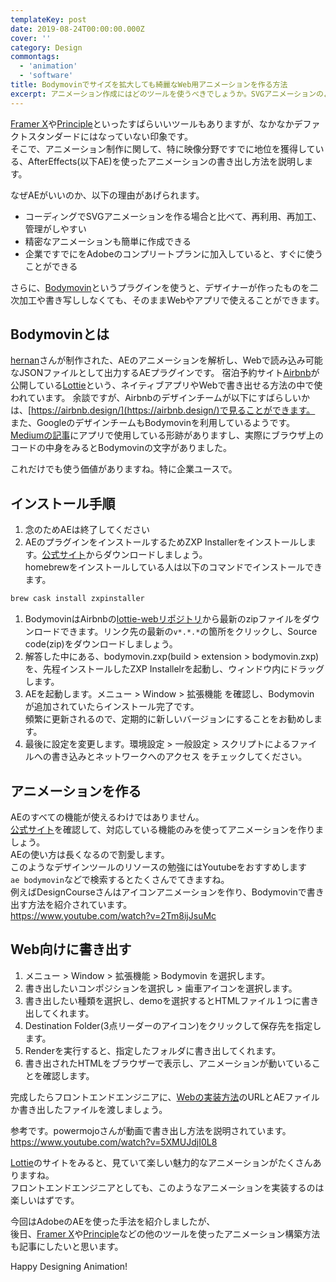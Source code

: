 ```yaml
---
templateKey: post
date: 2019-08-24T00:00:00.000Z
cover: ''
category: Design
commontags:
  - 'animation'
  - 'software'
title: Bodymovinでサイズを拡大しても綺麗なWeb用アニメーションを作る方法
excerpt: アニメーション作成にはどのツールを使うべきでしょうか。SVGアニメーションのように拡大してもあれない、そして再利用しやすいアニメーションが作れるBodymovinというAfterEffectsのプラグインを紹介します。
---
```


[Framer X](https://www.framer.com/)や[Principle](https://principleformac.com/)といったすばらいいツールもありますが、なかなかデファクトスタンダードにはなっていない印象です。<br>
そこで、アニメーション制作に関して、特に映像分野ですでに地位を獲得している、AfterEffects(以下AE)を使ったアニメーションの書き出し方法を説明します。<br>

なぜAEがいいのか、以下の理由があげられます。

- コーディングでSVGアニメーションを作る場合と比べて、再利用、再加工、管理がしやすい
- 精密なアニメーションも簡単に作成できる
- 企業ですでにをAdobeのコンプリートプランに加入していると、すぐに使うことができる

さらに、[Bodymovin](https://github.com/airbnb/lottie-web)というプラグインを使うと、デザイナーが作ったものを二次加工や書き写ししなくても、そのままWebやアプリで使えることができます。

## Bodymovinとは

[hernan](https://github.com/bodymovin)さんが制作された、AEのアニメーションを解析し、Webで読み込み可能なJSONファイルとして出力するAEプラグインです。
宿泊予約サイト[Airbnb](https://www.airbnb.jp/)が公開している[Lottie](http://airbnb.io/lottie/)という、ネイティブアプリやWebで書き出せる方法の中で使われています。
余談ですが、Airbnbのデザインチームが以下にすばらしいかは、[https://airbnb.design/](https://airbnb.design/)で見ることができます。<br>
また、GoogleのデザインチームもBodymovinを利用しているようです。[Mediumの記事](https://medium.com/google-design/bodymovin-to-android-6e53e5f7a96)にアプリで使用している形跡がありますし、実際にブラウザ上のコードの中身をみるとBodymovinの文字がありました。

これだけでも使う価値がありますね。特に企業ユースで。

## インストール手順

1. 念のためAEは終了してください
1. AEのプラグインをインストールするためZXP Installerをインストールします。[公式サイト](https://aescripts.com/learn/zxp-installer/)からダウンロードしましょう。<br>
homebrewをインストールしている人は以下のコマンドでインストールできます。
```sh
brew cask install zxpinstaller
```
1. BodymovinはAirbnbの[lottie-webリポジトリ](https://github.com/bodymovin/bodymovin/releases)から最新のzipファイルをダウンロードできます。リンク先の最新の``v*.*.*``の箇所をクリックし、Source code(zip)をダウンロードしましょう。
1. 解答した中にある、bodymovin.zxp(build > extension > bodymovin.zxp)を、先程インストールしたZXP Installelrを起動し、ウィンドウ内にドラッグします。
1. AEを起動します。メニュー > Window > 拡張機能 を確認し、Bodymovin が追加されていたらインストール完了です。<br>
頻繁に更新されるので、定期的に新しいバージョンにすることをお勧めします。
1. 最後に設定を変更します。環境設定 > 一般設定 > スクリプトによるファイルへの書き込みとネットワークへのアクセス をチェックしてください。

## アニメーションを作る

AEのすべての機能が使えるわけではありません。<br>
[公式サイト](http://airbnb.io/lottie/#/supported-features)を確認して、対応している機能のみを使ってアニメーションを作りましょう。<br>
AEの使い方は長くなるので割愛します。<br>
このようなデザインツールのリソースの勉強にはYoutubeをおすすめします<br>
``ae bodymovin``などで検索するとたくさんでてきますね。<br>
例えばDesignCourseさんはアイコンアニメーションを作り、Bodymovinで書き出す方法を紹介されています。<br>
https://www.youtube.com/watch?v=2Tm8ijJsuMc


## Web向けに書き出す

1. メニュー > Window > 拡張機能 > Bodymovin を選択します。
1. 書き出したいコンポジションを選択し > 歯車アイコンを選択します。
1. 書き出したい種類を選択し、demoを選択するとHTMLファイル１つに書き出してくれます。
1. Destination Folder(3点リーダーのアイコン)をクリックして保存先を指定します。
1. Renderを実行すると、指定したフォルダに書き出してくれます。
1. 書き出されたHTMLをブラウザーで表示し、アニメーションが動いていることを確認します。

完成したらフロントエンドエンジニアに、[Webの実装方法](http://airbnb.io/lottie/#/web)のURLとAEファイルか書き出したファイルを渡しましょう。

参考です。powermojoさんが動画で書き出し方法を説明されています。<br>
https://www.youtube.com/watch?v=5XMUJdjI0L8

[Lottie](http://airbnb.io/lottie/#/)のサイトをみると、見ていて楽しい魅力的なアニメーションがたくさんありますね。<br>
フロントエンドエンジニアとしても、このようなアニメーションを実装するのは楽しいはずです。<br>

今回はAdobeのAEを使った手法を紹介しましたが、<br>後日、[Framer X](https://www.framer.com/)や[Principle](https://principleformac.com/)などの他のツールを使ったアニメーション構築方法も記事にしたいと思います。

Happy Designing Animation!
